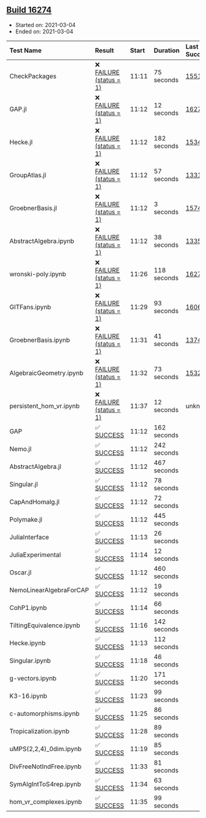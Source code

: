 ## [Build 16274](https://oscarci.mathematik.uni-kl.de/job/oscar/16274/)

* Started on: 2021-03-04
* Ended on: 2021-03-04

| Test Name    | Result | Start | Duration | Last Success | First Failure |
|:-------------|:-------|:------|:---------|:-------------|:--------------|
| CheckPackages | ❌ [FAILURE (status = 1)](https://oscarci.mathematik.uni-kl.de/job/oscar/16274/artifact/logs/build-16274/CheckPackages.log) | 11:11 | 75 seconds | [15514](https://oscarci.mathematik.uni-kl.de/job/oscar/15514/) | [15515](https://oscarci.mathematik.uni-kl.de/job/oscar/15515/) |
| GAP.jl | ❌ [FAILURE (status = 1)](https://oscarci.mathematik.uni-kl.de/job/oscar/16274/artifact/logs/build-16274/GAP.jl.log) | 11:12 | 12 seconds | [16273](https://oscarci.mathematik.uni-kl.de/job/oscar/16273/) | [16274](https://oscarci.mathematik.uni-kl.de/job/oscar/16274/) |
| Hecke.jl | ❌ [FAILURE (status = 1)](https://oscarci.mathematik.uni-kl.de/job/oscar/16274/artifact/logs/build-16274/Hecke.jl.log) | 11:12 | 182 seconds | [15344](https://oscarci.mathematik.uni-kl.de/job/oscar/15344/) | [15348](https://oscarci.mathematik.uni-kl.de/job/oscar/15348/) |
| GroupAtlas.jl | ❌ [FAILURE (status = 1)](https://oscarci.mathematik.uni-kl.de/job/oscar/16274/artifact/logs/build-16274/GroupAtlas.jl.log) | 11:12 | 57 seconds | [13311](https://oscarci.mathematik.uni-kl.de/job/oscar/13311/) | [13312](https://oscarci.mathematik.uni-kl.de/job/oscar/13312/) |
| GroebnerBasis.jl | ❌ [FAILURE (status = 1)](https://oscarci.mathematik.uni-kl.de/job/oscar/16274/artifact/logs/build-16274/GroebnerBasis.jl.log) | 11:12 | 3 seconds | [15745](https://oscarci.mathematik.uni-kl.de/job/oscar/15745/) | [15746](https://oscarci.mathematik.uni-kl.de/job/oscar/15746/) |
| AbstractAlgebra.ipynb | ❌ [FAILURE (status = 1)](https://oscarci.mathematik.uni-kl.de/job/oscar/16274/artifact/logs/build-16274/AbstractAlgebra.ipynb.log) | 11:12 | 38 seconds | [13355](https://oscarci.mathematik.uni-kl.de/job/oscar/13355/) | [13356](https://oscarci.mathematik.uni-kl.de/job/oscar/13356/) |
| wronski-poly.ipynb | ❌ [FAILURE (status = 1)](https://oscarci.mathematik.uni-kl.de/job/oscar/16274/artifact/logs/build-16274/wronski-poly.ipynb.log) | 11:26 | 118 seconds | [16270](https://oscarci.mathematik.uni-kl.de/job/oscar/16270/) | [16271](https://oscarci.mathematik.uni-kl.de/job/oscar/16271/) |
| GITFans.ipynb | ❌ [FAILURE (status = 1)](https://oscarci.mathematik.uni-kl.de/job/oscar/16274/artifact/logs/build-16274/GITFans.ipynb.log) | 11:29 | 93 seconds | [16068](https://oscarci.mathematik.uni-kl.de/job/oscar/16068/) | [16069](https://oscarci.mathematik.uni-kl.de/job/oscar/16069/) |
| GroebnerBasis.ipynb | ❌ [FAILURE (status = 1)](https://oscarci.mathematik.uni-kl.de/job/oscar/16274/artifact/logs/build-16274/GroebnerBasis.ipynb.log) | 11:31 | 41 seconds | [13748](https://oscarci.mathematik.uni-kl.de/job/oscar/13748/) | [13749](https://oscarci.mathematik.uni-kl.de/job/oscar/13749/) |
| AlgebraicGeometry.ipynb | ❌ [FAILURE (status = 1)](https://oscarci.mathematik.uni-kl.de/job/oscar/16274/artifact/logs/build-16274/AlgebraicGeometry.ipynb.log) | 11:32 | 73 seconds | [15322](https://oscarci.mathematik.uni-kl.de/job/oscar/15322/) | [15323](https://oscarci.mathematik.uni-kl.de/job/oscar/15323/) |
| persistent_hom_vr.ipynb | ❌ [FAILURE (status = 1)](https://oscarci.mathematik.uni-kl.de/job/oscar/16274/artifact/logs/build-16274/persistent_hom_vr.ipynb.log) | 11:37 | 12 seconds | unknown | unknown |
| GAP | ✅ [SUCCESS](https://oscarci.mathematik.uni-kl.de/job/oscar/16274/artifact/logs/build-16274/GAP.log) | 11:12 | 162 seconds |  |  |
| Nemo.jl | ✅ [SUCCESS](https://oscarci.mathematik.uni-kl.de/job/oscar/16274/artifact/logs/build-16274/Nemo.jl.log) | 11:12 | 242 seconds |  |  |
| AbstractAlgebra.jl | ✅ [SUCCESS](https://oscarci.mathematik.uni-kl.de/job/oscar/16274/artifact/logs/build-16274/AbstractAlgebra.jl.log) | 11:12 | 467 seconds |  |  |
| Singular.jl | ✅ [SUCCESS](https://oscarci.mathematik.uni-kl.de/job/oscar/16274/artifact/logs/build-16274/Singular.jl.log) | 11:12 | 78 seconds |  |  |
| CapAndHomalg.jl | ✅ [SUCCESS](https://oscarci.mathematik.uni-kl.de/job/oscar/16274/artifact/logs/build-16274/CapAndHomalg.jl.log) | 11:12 | 72 seconds |  |  |
| Polymake.jl | ✅ [SUCCESS](https://oscarci.mathematik.uni-kl.de/job/oscar/16274/artifact/logs/build-16274/Polymake.jl.log) | 11:12 | 445 seconds |  |  |
| JuliaInterface | ✅ [SUCCESS](https://oscarci.mathematik.uni-kl.de/job/oscar/16274/artifact/logs/build-16274/JuliaInterface.log) | 11:13 | 26 seconds |  |  |
| JuliaExperimental | ✅ [SUCCESS](https://oscarci.mathematik.uni-kl.de/job/oscar/16274/artifact/logs/build-16274/JuliaExperimental.log) | 11:14 | 12 seconds |  |  |
| Oscar.jl | ✅ [SUCCESS](https://oscarci.mathematik.uni-kl.de/job/oscar/16274/artifact/logs/build-16274/Oscar.jl.log) | 11:12 | 460 seconds |  |  |
| NemoLinearAlgebraForCAP | ✅ [SUCCESS](https://oscarci.mathematik.uni-kl.de/job/oscar/16274/artifact/logs/build-16274/NemoLinearAlgebraForCAP.log) | 11:12 | 19 seconds |  |  |
| CohP1.ipynb | ✅ [SUCCESS](https://oscarci.mathematik.uni-kl.de/job/oscar/16274/artifact/logs/build-16274/CohP1.ipynb.log) | 11:14 | 66 seconds |  |  |
| TiltingEquivalence.ipynb | ✅ [SUCCESS](https://oscarci.mathematik.uni-kl.de/job/oscar/16274/artifact/logs/build-16274/TiltingEquivalence.ipynb.log) | 11:16 | 142 seconds |  |  |
| Hecke.ipynb | ✅ [SUCCESS](https://oscarci.mathematik.uni-kl.de/job/oscar/16274/artifact/logs/build-16274/Hecke.ipynb.log) | 11:13 | 112 seconds |  |  |
| Singular.ipynb | ✅ [SUCCESS](https://oscarci.mathematik.uni-kl.de/job/oscar/16274/artifact/logs/build-16274/Singular.ipynb.log) | 11:18 | 46 seconds |  |  |
| g-vectors.ipynb | ✅ [SUCCESS](https://oscarci.mathematik.uni-kl.de/job/oscar/16274/artifact/logs/build-16274/g-vectors.ipynb.log) | 11:20 | 171 seconds |  |  |
| K3-16.ipynb | ✅ [SUCCESS](https://oscarci.mathematik.uni-kl.de/job/oscar/16274/artifact/logs/build-16274/K3-16.ipynb.log) | 11:23 | 99 seconds |  |  |
| c-automorphisms.ipynb | ✅ [SUCCESS](https://oscarci.mathematik.uni-kl.de/job/oscar/16274/artifact/logs/build-16274/c-automorphisms.ipynb.log) | 11:25 | 86 seconds |  |  |
| Tropicalization.ipynb | ✅ [SUCCESS](https://oscarci.mathematik.uni-kl.de/job/oscar/16274/artifact/logs/build-16274/Tropicalization.ipynb.log) | 11:28 | 89 seconds |  |  |
| uMPS(2,2,4)_0dim.ipynb | ✅ [SUCCESS](https://oscarci.mathematik.uni-kl.de/job/oscar/16274/artifact/logs/build-16274/uMPS-2-2-4-_0dim.ipynb.log) | 11:19 | 85 seconds |  |  |
| DivFreeNotIndFree.ipynb | ✅ [SUCCESS](https://oscarci.mathematik.uni-kl.de/job/oscar/16274/artifact/logs/build-16274/DivFreeNotIndFree.ipynb.log) | 11:33 | 81 seconds |  |  |
| SymAlgIntToS4rep.ipynb | ✅ [SUCCESS](https://oscarci.mathematik.uni-kl.de/job/oscar/16274/artifact/logs/build-16274/SymAlgIntToS4rep.ipynb.log) | 11:34 | 63 seconds |  |  |
| hom_vr_complexes.ipynb | ✅ [SUCCESS](https://oscarci.mathematik.uni-kl.de/job/oscar/16274/artifact/logs/build-16274/hom_vr_complexes.ipynb.log) | 11:35 | 99 seconds |  |  |
